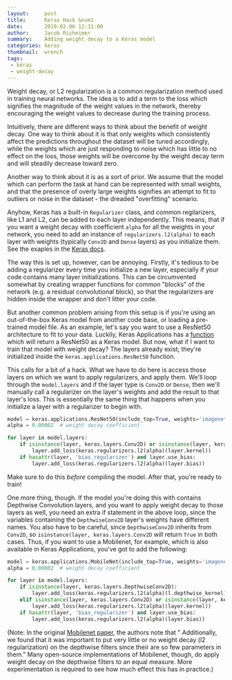 ```yaml
---
layout:     post
title:      Keras Hack &num1
date:       2019-02-06 12:31:00
author:     Jacob Richeimer
summary:    Adding weight decay to a Keras model
categories: keras
thumbnail:  wrench
tags:
 - keras
 - weight-decay
---
```


Weight decay, or L2 regularization is a common regularization method used in training neural networks.
The idea is to add a term to the loss which signifies the magnitude of the weight values in the network,
thereby encouraging the weight values to decrease during the training process.

Intuitively, there are different ways to think about the benefit of weight decay. One way to think about it is that
only weights which consistently affect the predictions throughout the dataset will be tuned accordingly,
while the weights which are just responding to noise which has little to no effect on the loss, those weights will
be overcome by the weight decay term and will steadily decrease toward zero.

Another way to think about it is as a sort of prior. We assume that the model which can perform the task at hand
can be represented with small weights, and that the presence of overly large weights signifies an attempt to fit
to outliers or noise in the dataset - the dreaded "overfitting" scenario.

Anyhow, Keras has a built-in `Regularizer` class, and common regilarizers, like L1 and L2, can be added to each layer
independently. This means, that if you want a weight decay with coefficient `alpha` for all the weights in your network,
you need to add an instance of `regularizers.l2(alpha)` to each layer with weights (typically `Conv2D` and `Dense` layers)
as you initialize them. See the exaples in the [Keras docs][1].

The way this is set up, however, can be annoying. Firstly, it's tedious to be adding a regularizer every time you
initialize a new layer, especially if your code contains many layer initializations. This can be circumvented somewhat
by creating wrapper functions for common "blocks" of the network (e.g. a residual convolutional block), so that the regularizers
are hidden inside the wrapper and don't litter your code.

But another common problem arising from this setup is if you're using an out-of-the-box Keras model from another code base,
or loading a pre-trained model file. As an example, let's say you want to use a ResNet50 architecture to fit to your data.
Luckily, Keras Applications has a [function][2] which will return a ResNet50 as a Keras model. But now, what if I want to train
that model with weight decay? The layers already exist; they're initialized inside the `keras.applications.ResNet50` function.

This calls for a bit of a hack. What we have to do here is access those layers on which we want to apply regularizers,
and apply them. We'll loop through the `model.layers` and if the layer type is `Conv2D` or `Dense`, then we'll manually
call a regularizer on the layer's weights and add the result to that layer's loss. This is essentially the same thing that
happens when you initialize a layer with a regularizer to begin with.

```python
model = keras.applications.ResNet50(include_top=True, weights='imagenet')
alpha = 0.00002  # weight decay coefficient

for layer in model.layers:
    if isinstance(layer, keras.layers.Conv2D) or isinstance(layer, keras.layers.Dense):
        layer.add_loss(keras.regularizers.l2(alpha)(layer.kernel))
    if hasattr(layer, 'bias_regularizer') and layer.use_bias:
        layer.add_loss(keras.regularizers.l2(alpha)(layer.bias))

```

Make sure to do this *before* compiling the model. After that, you're ready to train!

One more thing, though. If the model you're doing this with contains Depthwise Convolution layers, and you want to apply
weight decay to those layers as well, you need an extra if statement in the above loop, since the variables containing
the `DepthwiseConv2D` layer's weights have different names. You also have to be careful, since `DepthwiseConv2D`
inherits from `Conv2D`, so `isinstance(layer, keras.layers.Conv2D` will return `True` in both cases. Thus, if you want to use
a Mobilenet, for example, which is also available in Keras Applications, you've got to add the following:

```python
model = keras.applications.MobileNet(include_top=True, weights='imagenet', alpha=1., depth_multiplier=1)
alpha = 0.00002  # weight decay coefficient

for layer in model.layers:
    if isinstance(layer, keras.layers.DepthwiseConv2D):
        layer.add_loss(keras.regularizers.l2(alpha)(l.depthwise_kernel))
    elif isinstance(layer, keras.layers.Conv2D) or isinstance(layer, keras.layers.Dense):
        layer.add_loss(keras.regularizers.l2(alpha)(layer.kernel))
    if hasattr(layer, 'bias_regularizer') and layer.use_bias:
        layer.add_loss(keras.regularizers.l2(alpha)(layer.bias))

```

(Note: In the original [Mobilenet paper][3], the authors note that " Additionally, we found that it was important to put very
little or no weight decay (l2 regularization) on the depthwise filters since their are so few parameters in them." Many open-source
implementations of Mobilenet, though, do apply weight decay on the depthwise filters to an equal measure. More experimentation
is required to see how much effect this has in practice.)



[1]: https://keras.io/regularizers/
[2]: https://keras.io/applications/#resnet50
[3]: https://arxiv.org/abs/1704.04861
